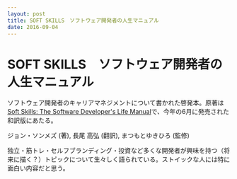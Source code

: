 ```yaml
---
layout: post
title: SOFT SKILLS　ソフトウェア開発者の人生マニュアル
date: 2016-09-04
---
```


# SOFT SKILLS　ソフトウェア開発者の人生マニュアル

ソフトウェア開発者のキャリアマネジメントについて書かれた啓発本。原著は[Soft Skills: The Software Developer's Life Manual](https://www.amazon.co.jp/dp/1617292397/?tag=1000ch-22)で、今年の6月に発売された和訳版にあたる。

<affiliate-link
  src="https://images-fe.ssl-images-amazon.com/images/I/51xVQQcUloL.jpg"
  href="https://www.amazon.co.jp/dp/B01GDS0994/"
  tag="1000ch-22"
  title="SOFT SKILLS　ソフトウェア開発者の人生マニュアル">
  ジョン・ソンメズ (著), 長尾 高弘  (翻訳), まつもとゆきひろ (監修)
</affiliate-link>

独立・筋トレ・セルフブランディング・投資など多くな開発者が興味を持つ（将来に描く？）トピックについて生々しく語られている。ストイックな人には特に面白い内容だと思う。
